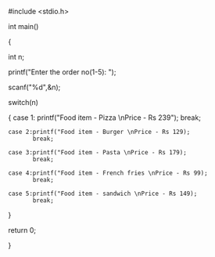#include <stdio.h>

int main()

{

int n;

printf("Enter the order no(1-5): ");

scanf("%d",&n);

switch(n)

{
    case 1: printf("Food item - Pizza \nPrice - Rs 239");
            break;
            
    case 2:printf("Food item - Burger \nPrice - Rs 129);
           break;
           
    case 3:printf("Food item - Pasta \nPrice - Rs 179);
           break;
           
    case 4:printf("Food item - French fries \nPrice - Rs 99);
           break;
           
    case 5:printf("Food item - sandwich \nPrice - Rs 149);
           break;
    
}

return 0;

}
